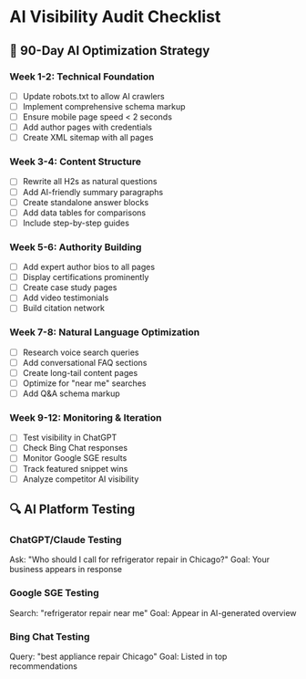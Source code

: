 # AI Visibility Audit Checklist

## 🤖 90-Day AI Optimization Strategy

### Week 1-2: Technical Foundation
- [ ] Update robots.txt to allow AI crawlers
- [ ] Implement comprehensive schema markup
- [ ] Ensure mobile page speed < 2 seconds
- [ ] Add author pages with credentials
- [ ] Create XML sitemap with all pages

### Week 3-4: Content Structure
- [ ] Rewrite all H2s as natural questions
- [ ] Add AI-friendly summary paragraphs
- [ ] Create standalone answer blocks
- [ ] Add data tables for comparisons
- [ ] Include step-by-step guides

### Week 5-6: Authority Building
- [ ] Add expert author bios to all pages
- [ ] Display certifications prominently
- [ ] Create case study pages
- [ ] Add video testimonials
- [ ] Build citation network

### Week 7-8: Natural Language Optimization
- [ ] Research voice search queries
- [ ] Add conversational FAQ sections
- [ ] Create long-tail content pages
- [ ] Optimize for "near me" searches
- [ ] Add Q&A schema markup

### Week 9-12: Monitoring & Iteration
- [ ] Test visibility in ChatGPT
- [ ] Check Bing Chat responses
- [ ] Monitor Google SGE results
- [ ] Track featured snippet wins
- [ ] Analyze competitor AI visibility

## 🔍 AI Platform Testing

### ChatGPT/Claude Testing
Ask: "Who should I call for refrigerator repair in Chicago?"
Goal: Your business appears in response

### Google SGE Testing
Search: "refrigerator repair near me"
Goal: Appear in AI-generated overview

### Bing Chat Testing
Query: "best appliance repair Chicago"
Goal: Listed in top recommendations